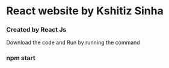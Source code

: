 # React website by Kshitiz Sinha 

### Created by React Js

Download the code and Run by running the command 
### npm start ###
